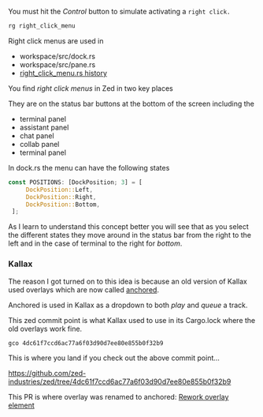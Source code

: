 
You must hit the *Control* button to simulate activating a `right click.`


```rust
rg right_click_menu
```

Right click menus are used in
- workspace/src/dock.rs
- workspace/src/pane.rs
- [right_click_menu.rs history](https://github.com/zed-industries/zed/commits/main/crates/ui/src/components/right_click_menu.rs)

You find *right click menus* in Zed in two key places

They are on the status bar buttons at the bottom of the screen including the

- terminal panel
- assistant panel
- chat panel
- collab panel
- terminal panel

In dock.rs the menu can have the following states

```rust
const POSITIONS: [DockPosition; 3] = [
     DockPosition::Left,
     DockPosition::Right,
     DockPosition::Bottom,
 ];
```

As I learn to understand this concept better you will see that as you select
the different states they move around in the status bar from the right to the
left and in the case of terminal to the right for *bottom*.

### Kallax

The reason I got turned on to this idea is because an old version of Kallax
used overlays which are now called [anchored](https://github.com/zed-industries/zed/blob/main/crates/gpui/src/elements/anchored.rs).

Anchored is used in Kallax as a dropdown to both *play* and *queue* a track.

This zed commit point is what Kallax used to use in its Cargo.lock where the
old overlays work fine.

```rust
gco 4dc61f7ccd6ac77a6f03d90d7ee80e855b0f32b9
```

This is where you land if you check out the above commit point...

https://github.com/zed-industries/zed/tree/4dc61f7ccd6ac77a6f03d90d7ee80e855b0f32b9

This PR is where overlay was renamed to anchored: [Rework overlay element](https://github.com/zed-industries/zed/pull/9911)
